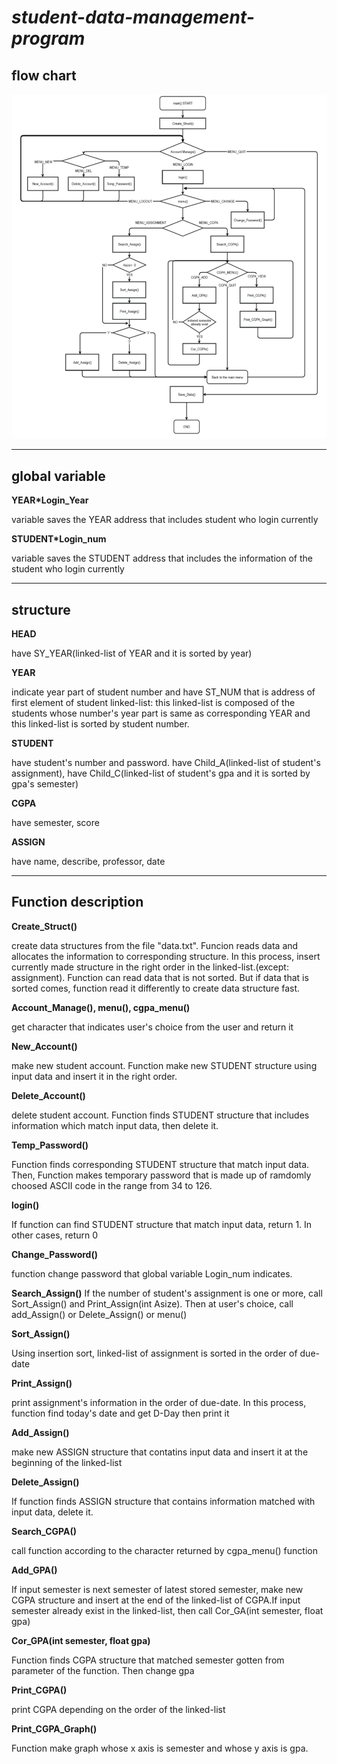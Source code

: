 # **_student-data-management-program_**

## flow chart 

![flow chart](https://github.com/young917/student-data-management-program/blob/master/%EC%88%9C%EC%84%9C%EB%8F%84.png?raw=true)

---

## global variable 

**YEAR*Login_Year**

variable saves the YEAR address that includes student who login currently 

**STUDENT*Login_num** 

variable saves the STUDENT address that includes the information of the student who login currently 


---

## structure


**HEAD**

have SY_YEAR(linked-list of YEAR and it is sorted by year)

**YEAR**

indicate year part of student number and have ST_NUM that is address of first element of student linked-list: this linked-list is composed of the students whose number's year part is same as corresponding YEAR and this linked-list is sorted by student number.

**STUDENT**

have student's number and password. have Child_A(linked-list of student's assignment), have Child_C(linked-list of student's gpa and it is sorted by gpa's semester) 

**CGPA**

have semester, score

**ASSIGN**

have name, describe, professor, date


---

## Function description


**Create_Struct()**

create data structures from the file "data.txt". Funcion reads data and allocates the information to corresponding structure. In this process, insert currently made structure in the right order in the linked-list.(except: assignment). Function can read data that is not sorted. But if data that is sorted comes, function read it differently to create data structure fast.

**Account_Manage(), menu(), cgpa_menu()**

get character that indicates user's choice from the user and return it

**New_Account()**

make new student account. Function make new STUDENT structure using input data and insert it in the right order.

**Delete_Account()**

delete student account. Function finds STUDENT structure that includes information which match input data, then delete it.

**Temp_Password()**

Function finds corresponding STUDENT structure that match input data. Then, Function makes temporary password that is made up of ramdomly choosed ASCII code in the range from 34 to 126.

**login()**

If function can find STUDENT structure that match input data, return 1. In other cases, return 0

**Change_Password()** 

function change password that global variable Login_num indicates.

**Search_Assign()** 
If the number of student's assignment is one or more, call Sort_Assign() and Print_Assign(int Asize). Then at user's choice, call add_Assign() or Delete_Assign() or menu()

**Sort_Assign()**

Using insertion sort, linked-list of assignment is sorted in the order of due-date

**Print_Assign()**

print assignment's information in the order of due-date. In this process, function find today's date and get D-Day then print it

**Add_Assign()** 

make new ASSIGN structure that contatins input data and insert it at the beginning of the linked-list

**Delete_Assign()** 

If function finds ASSIGN structure that contains information matched with input data, delete it.

**Search_CGPA()** 

call function according to the character returned by cgpa_menu() function

**Add_GPA()** 

If input semester is next semester of latest stored semester, make new CGPA structure and insert at the end of the linked-list of CGPA.If input semester already exist in the linked-list, then call Cor_GA(int semester, float gpa)

**Cor_GPA(int semester, float gpa)**

Function finds CGPA structure that matched semester gotten from parameter of the function. Then change gpa

**Print_CGPA()** 

print CGPA depending on the order of the linked-list

**Print_CGPA_Graph()** 

Function make graph whose x axis is semester and whose y axis is gpa.
